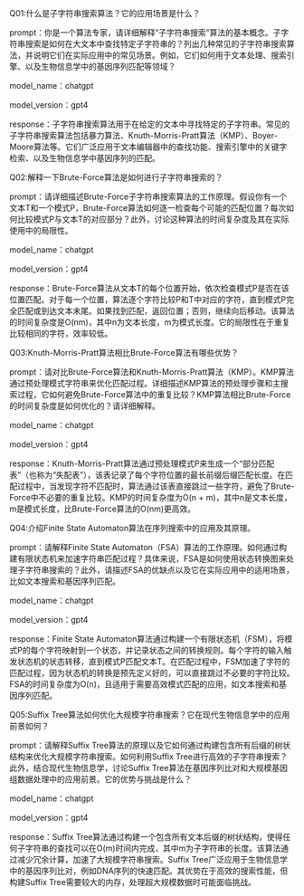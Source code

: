 Q01:什么是子字符串搜索算法？它的应用场景是什么？

prompt：你是一个算法专家，请详细解释“子字符串搜索”算法的基本概念。子字符串搜索是如何在大文本中查找特定子字符串的？列出几种常见的子字符串搜索算法，并说明它们在实际应用中的常见场景。例如，它们如何用于文本处理、搜索引擎、以及生物信息学中的基因序列匹配等领域？

model_name：chatgpt

model_version：gpt4

response：子字符串搜索算法用于在给定的文本中寻找特定的子字符串。常见的子字符串搜索算法包括暴力算法、Knuth-Morris-Pratt算法（KMP）、Boyer-Moore算法等。它们广泛应用于文本编辑器中的查找功能、搜索引擎中的关键字检索、以及生物信息学中基因序列的匹配。



Q02:解释一下Brute-Force算法是如何进行子字符串搜索的？

prompt：请详细描述Brute-Force子字符串搜索算法的工作原理。假设你有一个文本T和一个模式P，Brute-Force算法如何逐一检查每个可能的匹配位置？每次如何比较模式P与文本T的对应部分？此外，讨论这种算法的时间复杂度及其在实际使用中的局限性。

model_name：chatgpt

model_version：gpt4

response：Brute-Force算法从文本T的每个位置开始，依次检查模式P是否在该位置匹配。对于每一个位置，算法逐个字符比较P和T中对应的字符，直到模式P完全匹配或到达文本末尾。如果找到匹配，返回位置；否则，继续向后移动。该算法的时间复杂度是O(nm)，其中n为文本长度，m为模式长度。它的局限性在于重复比较相同的字符，效率较低。



Q03:Knuth-Morris-Pratt算法相比Brute-Force算法有哪些优势？

prompt：请对比Brute-Force算法和Knuth-Morris-Pratt算法（KMP）。KMP算法通过预处理模式字符串来优化匹配过程。详细描述KMP算法的预处理步骤和主搜索过程，它如何避免Brute-Force算法中的重复比较？KMP算法相比Brute-Force的时间复杂度是如何优化的？请详细解释。

model_name：chatgpt

model_version：gpt4

response：Knuth-Morris-Pratt算法通过预处理模式P来生成一个“部分匹配表”（也称为“失配表”），该表记录了每个字符位置的最长前缀后缀匹配长度。在匹配过程中，当发现字符不匹配时，算法通过该表直接跳过一些字符，避免了Brute-Force中不必要的重复比较。KMP的时间复杂度为O(n + m)，其中n是文本长度，m是模式长度，比Brute-Force算法的O(nm)更高效。



Q04:介绍Finite State Automaton算法在序列搜索中的应用及其原理。

prompt：请解释Finite State Automaton（FSA）算法的工作原理。如何通过构建有限状态机来加速字符串匹配过程？具体来说，FSA是如何使用状态转换图来处理子字符串搜索的？此外，请描述FSA的优缺点以及它在实际应用中的适用场景，比如文本搜索和基因序列匹配。

model_name：chatgpt

model_version：gpt4

response：Finite State Automaton算法通过构建一个有限状态机（FSM），将模式P的每个字符映射到一个状态，并记录状态之间的转换规则。每个字符的输入触发状态机的状态转移，直到模式P匹配文本T。在匹配过程中，FSM加速了字符的匹配过程，因为状态机的转换是预先定义好的，可以直接跳过不必要的字符比较。FSA的时间复杂度为O(n)，且适用于需要高效模式匹配的应用，如文本搜索和基因序列匹配。



Q05:Suffix Tree算法如何优化大规模字符串搜索？它在现代生物信息学中的应用前景如何？

prompt：请解释Suffix Tree算法的原理以及它如何通过构建包含所有后缀的树状结构来优化大规模字符串搜索。如何利用Suffix Tree进行高效的子字符串搜索？此外，结合现代生物信息学，讨论Suffix Tree算法在基因序列比对和大规模基因组数据处理中的应用前景。它的优势与挑战是什么？

model_name：chatgpt

model_version：gpt4

response：Suffix Tree算法通过构建一个包含所有文本后缀的树状结构，使得任何子字符串的查找可以在O(m)时间内完成，其中m为子字符串的长度。该算法通过减少冗余计算，加速了大规模字符串搜索。Suffix Tree广泛应用于生物信息学中的基因序列比对，例如DNA序列的快速匹配。其优势在于高效的搜索性能，但构建Suffix Tree需要较大的内存，处理超大规模数据时可能面临挑战。